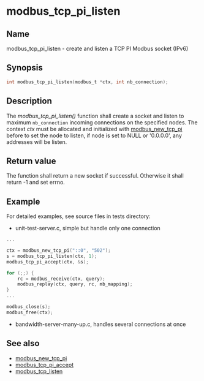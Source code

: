 # modbus_tcp_pi_listen

## Name

modbus_tcp_pi_listen - create and listen a TCP PI Modbus socket (IPv6)

## Synopsis

```c
int modbus_tcp_pi_listen(modbus_t *ctx, int nb_connection);
```

## Description

The *modbus_tcp_pi_listen()* function shall create a socket and listen to
maximum `nb_connection` incoming connections on the specified nodes.  The
context *ctx* must be allocated and initialized with [modbus_new_tcp_pi](modbus_new_tcp_pi.md)
before to set the node to listen, if node is set to NULL or '0.0.0.0', any addresses will be
listen.

## Return value

The function shall return a new socket if successful. Otherwise it shall return
-1 and set errno.

## Example

For detailed examples, see source files in tests directory:

- unit-test-server.c, simple but handle only one connection

```c
...

ctx = modbus_new_tcp_pi("::0", "502");
s = modbus_tcp_pi_listen(ctx, 1);
modbus_tcp_pi_accept(ctx, &s);

for (;;) {
    rc = modbus_receive(ctx, query);
    modbus_replay(ctx, query, rc, mb_mapping);
}
...

modbus_close(s);
modbus_free(ctx);
```

- bandwidth-server-many-up.c, handles several connections at once

## See also

- [modbus_new_tcp_pi](modbus_new_tcp_pi.md)
- [modbus_tcp_pi_accept](modbus_tcp_pi_accept.md)
- [modbus_tcp_listen](modbus_tcp_listen.md)
